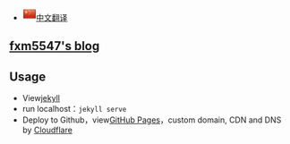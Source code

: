 - ![cn](https://raw.githubusercontent.com/gosquared/flags/master/flags/flags/shiny/24/China.png)[中文翻译](/README.zh.md)
## [fxm5547's blog](https://fxm5547.com/)
## Usage
- View[jekyll](https://jekyllrb.com/)
- run localhost：`jekyll serve`
- Deploy to Github，view[GitHub Pages](https://pages.github.com/)，custom domain, CDN and DNS by [Cloudflare](https://www.cloudflare.com/)
